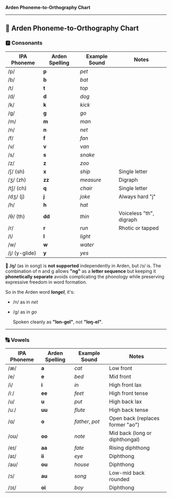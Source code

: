 **Arden Phoneme-to-Orthography Chart**

---

## **🧠 Arden Phoneme-to-Orthography Chart**

### **🅿️ Consonants**

| IPA Phoneme | Arden Spelling | Example Sound | Notes |
| ----- | ----- | ----- | ----- |
| /p/ | **p** | *pet* |  |
| /b/ | **b** | *bat* |  |
| /t/ | **t** | *top* |  |
| /d/ | **d** | *dog* |  |
| /k/ | **k** | *kick* |  |
| /g/ | **g** | *go* |  |
| /m/ | **m** | *man* |  |
| /n/ | **n** | *net* |  |
| /f/ | **f** | *fan* |  |
| /v/ | **v** | *van* |  |
| /s/ | **s** | *snake* |  |
| /z/ | **z** | *zoo* |  |
| /ʃ/ (sh) | **x** | *ship* | Single letter |
| /ʒ/ (zh) | **zz** | *measure* | Digraph |
| /tʃ/ (ch) | **q** | *chair* | Single letter |
| /dʒ/ (j) | **j** | *joke* | Always hard "j" |
| /h/ | **h** | *hat* |  |
| /θ/ (th) | **dd** | *thin* | Voiceless "th", digraph |
| /r/ | **r** | *run* | Rhotic or tapped |
| /l/ | **l** | *light* |  |
| /w/ | **w** | *water* |  |
| /j/ (y-glide) | **y** | *yes* |  |

🚫 **/ŋ/** (as in *song*) is **not supported** independently in Arden, but /ɔ/ is. The combination of n and g allows **"ng"** as a **letter sequence** but keeping it **phonetically separate** avoids complicating the phonology while preserving expressive freedom in word formation.

So in the Arden word ***longel***, it's:

* /n/ as in *net*

* /g/ as in *go*

  Spoken cleanly as **"lon-gel"**, not **"loŋ-el"**.

---

### **🔠 Vowels**

| IPA Phoneme | Arden Spelling | Example Sound | Notes |
| ----- | ----- | ----- | ----- |
| /æ/ | **a** | *cat* | Low front |
| /e/ | **e** | *bed* | Mid front |
| /i/ | **i** | *in* | High front lax |
| /iː/ | **ee** | *feet* | High front tense |
| /u/ | **u** | *put* | High back lax |
| /uː/ | **uu** | *flute* | High back tense |
| /ɑ/ | **o** | *father*, *pot* | Open back (replaces former "ao") |
| /oʊ/ | **oo** | *note* | Mid back (long or diphthongal) |
| /eɪ/ | **aa** | *fate* | Rising diphthong |
| /aɪ/ | **ii** | *eye* | Diphthong |
| /aʊ/ | **ou** | *house* | Diphthong |
| /ɔ/ | **au** | *song* | Low-mid back rounded |
| /ɔɪ/ | **oi** | *boy* | Diphthong |

